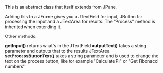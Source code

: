 This is an abstract class that itself extends from JPanel.

Adding this to a JFrame gives you a JTextField for input, JButton for processing the input and a JTextArea for results. The "Process" method is inherited when extending it.

Other methods:

**getInput()** returns what's in the JTextField
**outputText()** takes a string parameter and outputs that to the results JTextArea
**setProcessButtonText()** takes a string parameter and is used to change the text on the process button, like for example "Calculate PI" or "Get Fibonacci numbers"
